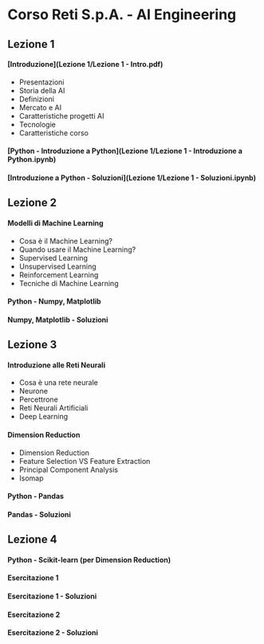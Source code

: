 # Corso Reti S.p.A. - AI Engineering

## Lezione 1 

#### [Introduzione](Lezione 1/Lezione 1 - Intro.pdf)
  - Presentazioni
  - Storia della AI
  - Definizioni
  - Mercato e AI
  - Caratteristiche progetti AI
  - Tecnologie
  - Caratteristiche corso
#### [Python - Introduzione a Python](Lezione 1/Lezione 1 - Introduzione a Python.ipynb)
#### [Introduzione a Python - Soluzioni](Lezione 1/Lezione 1 - Soluzioni.ipynb)

## Lezione 2

#### Modelli di Machine Learning
- Cosa è il Machine Learning?
- Quando usare il Machine Learning?
- Supervised Learning
- Unsupervised Learning
- Reinforcement Learning
- Tecniche di Machine Learning
#### Python - Numpy, Matplotlib
#### Numpy, Matplotlib - Soluzioni

## Lezione 3

#### Introduzione alle Reti Neurali
- Cosa è una rete neurale
- Neurone
- Percettrone
- Reti Neurali Artificiali
- Deep Learning
#### Dimension Reduction
- Dimension Reduction
- Feature Selection VS Feature Extraction
- Principal Component Analysis
- Isomap
#### Python - Pandas
#### Pandas - Soluzioni

## Lezione 4

#### Python - Scikit-learn (per Dimension Reduction)
#### Esercitazione 1
#### Esercitazione 1 - Soluzioni
#### Esercitazione 2
#### Esercitazione 2 - Soluzioni







